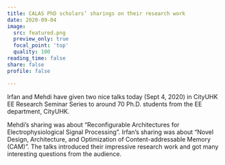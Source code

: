 ```yaml
---
title: CALAS PhD scholars’ sharings on their research work
date: 2020-09-04
image:
  src: featured.png
  preview_only: true
  focal_point: 'top'
  quality: 100
reading_time: false
share: false
profile: false

---
```

Irfan and Mehdi have given two nice talks today (Sept 4, 2020) in CityUHK EE Research Seminar Series to around 70 Ph.D. students from the EE department, CityUHK.
<!--more-->

Mehdi’s sharing was about “Reconfigurable Architectures for Electrophysiological Signal Processing”. Irfan’s sharing was about “Novel Design, Architecture, and Optimization of Content-addressable Memory (CAM)”. The talks introduced their impressive research work and got many interesting questions from the audience.